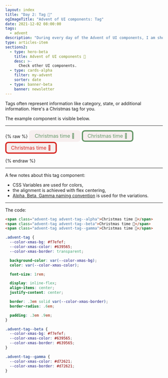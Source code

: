 ```yaml
---
layout: index
title: "Day 2: Tag 🎁"
ogImageTitle: "Advent of UI components: Tag"
date: 2021-12-02 08:00:00
tags:
  - advent
description: "During every day of the Advent of UI components, I am showcasing a new UI Component built with HTML, CSS, and JavaScript. Day 2: Tag."
type: articles-item
sections2:
  - type: hero-beta
    title: Advent of UI components 🎄
    desc: >-
      Check other UI components.
  - type: cards-alpha
    filter: my-advent
    sorter: date
  - type: banner-beta
    banner: newsletter
---
```


Tags often represent information like category, state, or additional information. Here's a Christmas tag for you.

The example component is visible below.

---

{% raw %}
<span class="advent-tag advent-tag--alpha">Christmas time 🎁</span>
<span class="advent-tag advent-tag--beta">Christmas time 🎁</span>
<span class="advent-tag advent-tag--gamma">Christmas time 🎁</span>
<style>
.advent-tag {
  --color-xmas-bg: #f7efef;
  --color-xmas-color: #639565;
  --color-xmas-border: transparent;
  background-color: var(--color-xmas-bg);
  color: var(--color-xmas-color);
  font-size: 1rem;
  display: inline-flex;
  align-items: center;
  justify-content: center;
  border: .3em solid var(--color-xmas-border);
  border-radius: .6em;
  padding: .3em .9em;
}
.advent-tag--beta {
  --color-xmas-bg: #f7efef;
  --color-xmas-color: #639565;
  --color-xmas-border: #639565;
}
.advent-tag--gamma {
  --color-xmas-color: #d72621;
  --color-xmas-border: #d72621;
}
</style>
{% endraw %}

---

A few notes about this tag component:

- CSS Variables are used for colors,
- the alignment is achieved with flex centering,
- [Alpha, Beta, Gamma naming convention](/articles/alpha-beta-gamma-naming-convention/) is used for the variations.

---

The code:

```html
<span class="advent-tag advent-tag--alpha">Christmas time 🎁</span>
<span class="advent-tag advent-tag--beta">Christmas time 🎁</span>
<span class="advent-tag advent-tag--gamma">Christmas time 🎁</span>
```

```css
.advent-tag {
  --color-xmas-bg: #f7efef;
  --color-xmas-color: #639565;
  --color-xmas-border: transparent;

  background-color: var(--color-xmas-bg);
  color: var(--color-xmas-color);

  font-size: 1rem;

  display: inline-flex;
  align-items: center;
  justify-content: center;

  border: .3em solid var(--color-xmas-border);
  border-radius: .6em;

  padding: .3em .9em;
}

.advent-tag--beta {
  --color-xmas-bg: #f7efef;
  --color-xmas-color: #639565;
  --color-xmas-border: #639565;
}

.advent-tag--gamma {
  --color-xmas-color: #d72621;
  --color-xmas-border: #d72621;
}
```
